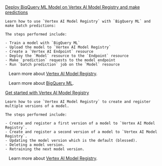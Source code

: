 
[Deploy BiqQuery ML Model on Vertex AI Model Registry and make predictions](https://github.com/GoogleCloudPlatform/vertex-ai-samples/blob/main/notebooks/official/model_registry/bqml_vertexai_model_registry.ipynb)

```
Learn how to use `Vertex AI Model Registry` with `BigQuery ML` and make batch predictions:

The steps performed include:

- Train a model with `BigQuery ML`
- Upload the model to `Vertex AI Model Registry` 
- Create a `Vertex AI Endpoint` resource
- Deploy the `Model` resource to the `Endpoint` resource
- Make `prediction` requests to the model endpoint
- Run `batch prediction` job on the `Model` resource

```

&nbsp;&nbsp;&nbsp;Learn more about [Vertex AI Model Registry](https://cloud.google.com/vertex-ai/docs/model-registry/introduction).

&nbsp;&nbsp;&nbsp;Learn more about [BigQuery ML](https://cloud.google.com/vertex-ai/docs/beginner/bqml).


[Get started with Vertex AI Model Registry](https://github.com/GoogleCloudPlatform/vertex-ai-samples/blob/main/notebooks/official/model_registry/get_started_with_model_registry.ipynb)

```
Learn how to use `Vertex AI Model Registry` to create and register multiple versions of a model.

The steps performed include:

- Create and register a first version of a model to `Vertex AI Model Registry`.
- Create and register a second version of a model to `Vertex AI Model Registry`.
- Updating the model version which is the default (blessed).
- Deleting a model version.
- Retraining the next model version.

```

&nbsp;&nbsp;&nbsp;Learn more about [Vertex AI Model Registry](https://cloud.google.com/vertex-ai/docs/model-registry/introduction).

